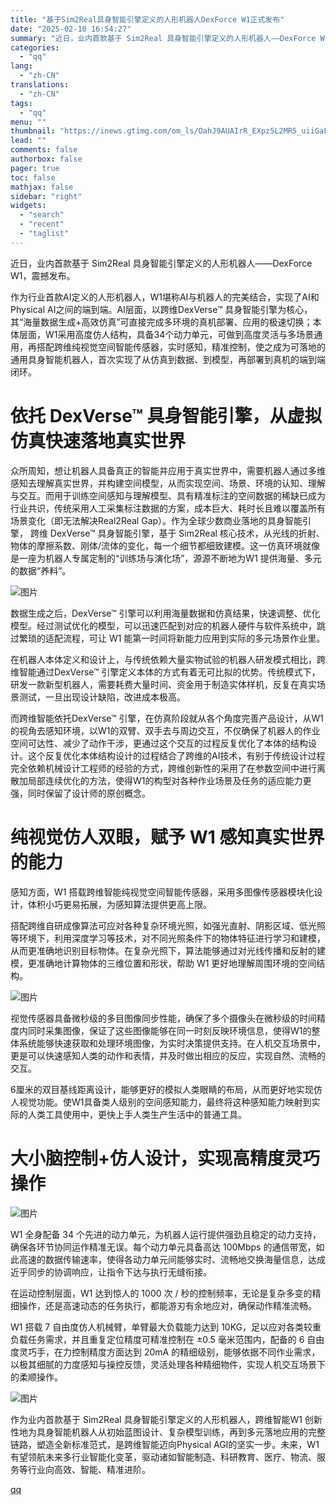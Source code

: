 ```yaml
---
title: "基于Sim2Real具身智能引擎定义的人形机器人DexForce W1正式发布"
date: "2025-02-10 16:54:27"
summary: "近日，业内首款基于 Sim2Real 具身智能引擎定义的人形机器人——DexForce W1，震撼发..."
categories:
  - "qq"
lang:
  - "zh-CN"
translations:
  - "zh-CN"
tags:
  - "qq"
menu: ""
thumbnail: "https://inews.gtimg.com/om_ls/OahJ9AUAIrR_EXpz5L2MR5_uiiGaFh9-9Qn7-xXGvzXNMAA_640360/0"
lead: ""
comments: false
authorbox: false
pager: true
toc: false
mathjax: false
sidebar: "right"
widgets:
  - "search"
  - "recent"
  - "taglist"
---
```


近日，业内首款基于 Sim2Real 具身智能引擎定义的人形机器人——DexForce W1，震撼发布。

作为行业首款AI定义的人形机器人，W1堪称AI与机器人的完美结合，实现了AI和Physical AI之间的端到端。AI层面，以跨维DexVerse™ 具身智能引擎为核心，其“海量数据生成+高效仿真”可直接完成多环境的真机部署、应用的极速切换；本体层面，W1采用高度仿人结构，具备34个动力单元，可做到高度灵活与多场景通用，再搭配跨维纯视觉空间智能传感器，实时感知，精准控制，使之成为可落地的通用具身智能机器人，首次实现了从仿真到数据、到模型，再部署到真机的端到端闭环。

**依托 DexVerse™ 具身智能引擎，从虚拟仿真快速落地真实世界**
=====================================

众所周知，想让机器人具备真正的智能并应用于真实世界中，需要机器人通过多维感知去理解真实世界，并构建空间模型，从而实现空间、场景、环境的认知、理解与交互。而用于训练空间感知与理解模型、具有精准标注的空间数据的稀缺已成为行业共识，传统采用人工采集标注数据的方案，成本巨大、耗时长且难以覆盖所有场景变化（即无法解决Real2Real Gap）。作为全球少数商业落地的具身智能引擎， 跨维 DexVerse™ 具身智能引擎，基于 Sim2Real 核心技术，从光线的折射、物体的摩擦系数、刚体/流体的变化，每一个细节都细致建模。这一仿真环境就像是一座为机器人专属定制的“训练场与演化场”，源源不断地为W1 提供海量、多元的数据“养料”。

![图片](https://inews.gtimg.com/news_bt/O805DxSywg_N3XesTHkP7-b7shTgevfp4ar5urrUrPROQAA/641)

数据生成之后，DexVerse™ 引擎可以利用海量数据和仿真结果，快速调整、优化模型。经过测试优化的模型，可以迅速匹配到对应的机器人硬件与软件系统中，跳过繁琐的适配流程，可让 W1 能第一时间将新能力应用到实际的多元场景作业里。

在机器人本体定义和设计上，与传统依赖大量实物试验的机器人研发模式相比，跨维智能通过DexVerse™ 引擎定义本体的方式有着无可比拟的优势。传统模式下，研发一款新型机器人，需要耗费大量时间、资金用于制造实体样机，反复在真实场景测试，一旦出现设计缺陷，改进成本极高。

而跨维智能依托DexVerse™ 引擎，在仿真阶段就从各个角度完善产品设计，从W1的视角去感知环境，以W1的双臂、双手去与周边交互，不仅确保了机器人的作业空间可达性、减少了动作干涉，更通过这个交互的过程反复优化了本体的结构设计。这个反复优化本体结构设计的过程结合了跨维的AI技术，有别于传统设计过程完全依赖机械设计工程师的经验的方式，跨维创新性的采用了在参数空间中进行离散加局部连续优化的方法，使得W1的构型对各种作业场景及任务的适应能力更强，同时保留了设计师的原创概念。

**纯视觉仿人双眼，赋予 W1 感知真实世界的能力**
===========================

感知方面，W1 搭载跨维智能纯视觉空间智能传感器，采用多图像传感器模块化设计，体积小巧更易拓展，为感知算法提供更高上限。

搭配跨维自研成像算法可应对各种复杂环境光照，如强光直射、阴影区域、低光照等环境下，利用深度学习等技术，对不同光照条件下的物体特征进行学习和建模，从而更准确地识别目标物体。在复杂光照下，算法能够通过对光线传播和反射的建模，更准确地计算物体的三维位置和形状，帮助 W1 更好地理解周围环境的空间结构。

![图片](https://inews.gtimg.com/news_bt/OMyn6OTthAkKkr0Zo901r1077976TKg2_l3q5MEUHFL_YAA/641)

视觉传感器具备微秒级的多目图像同步性能，确保了多个摄像头在微秒级的时间精度内同时采集图像，保证了这些图像能够在同一时刻反映环境信息，使得W1的整体系统能够快速获取和处理环境图像，为实时决策提供支持。在人机交互场景中，更是可以快速感知人类的动作和表情，并及时做出相应的反应，实现自然、流畅的交互。

6厘米的双目基线距离设计，能够更好的模拟人类眼睛的布局，从而更好地实现仿人视觉功能。使W1具备类人级别的空间感知能力，最终将这种感知能力映射到实际的人类工具使用中，更快上手人类生产生活中的普通工具。

**大小脑控制+仿人设计，实现高精度灵巧操作**
========================

![图片](https://inews.gtimg.com/news_bt/Oifgul2saMvAB21EWtrmteNG4GaORT6pBCNU94_odsNO8AA/641)

W1 全身配备 34 个先进的动力单元，为机器人运行提供强劲且稳定的动力支持，确保各环节协同运作精准无误。每个动力单元具备高达 100Mbps 的通信带宽，如此高速的数据传输速率，使得各动力单元间能够实时、流畅地交换海量信息，达成近乎同步的协调响应，让指令下达与执行无缝衔接。

在运动控制层面，W1 达到惊人的 1000 次 / 秒的控制频率，无论是复杂多变的精细操作，还是高速动态的任务执行，都能游刃有余地应对，确保动作精准流畅。

W1 搭载 7 自由度仿人机械臂，单臂最大负载能力达到 10KG，足以应对各类较重负载任务需求，并且重复定位精度可精准控制在 ±0.5 毫米范围内，配备的 6 自由度灵巧手，在力控制精度方面达到 20mA 的精细级别，能够依据不同作业需求，以极其细腻的力度感知与操控反馈，灵活处理各种精细物件，实现人机交互场景下的柔顺操作。

![图片](https://inews.gtimg.com/news_bt/OilmefPpB2IYOiZfebaMB7afJzoDhYbkY2Kw1iwIA0BxAAA/641)

作为业内首款基于 Sim2Real 具身智能引擎定义的人形机器人，跨维智能W1 创新性地为具身智能机器人从初始蓝图设计、复杂模型训练，再到多元落地应用的完整链路，塑造全新标准范式，是跨维智能迈向Physical AGI的坚实一步。未来，W1 有望领航未来多行业智能化变革，驱动诸如智能制造、科研教育、医疗、物流、服务等行业向高效、智能、精准进阶。

[qq](https://new.qq.com/rain/a/20250210A05W0900)
